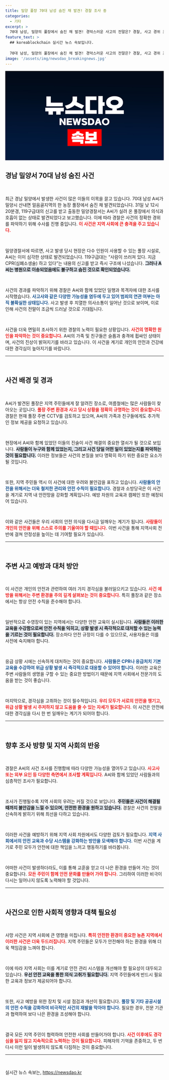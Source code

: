 ```yaml
---
title: 밀양 풀장 70대 남성 숨진 채 발견! 경찰 조사 중
categories:
  - 기타
excerpt: >
  70대 남성, 밀양의 풀장에서 숨진 채 발견! 경악스러운 사고의 전말은? 경찰, 사고 경위 조사 착수! 클릭해 자세한 내용을 확인하세요!
feature_text: >
  ## koreablockchain 실시간 뉴스 속보입니다.

  70대 남성, 밀양의 풀장에서 숨진 채 발견! 경악스러운 사고의 전말은? 경찰, 사고 경위 조사 착수! 클릭해 자세한 내용을 확인하세요!
image: '/assets/img/newsdao_breakingnews.jpg'
---
```


<p><img src="/assets/img/newsdao_breakingnews.jpg" alt="koreablockchain 속보" /></p>

<h2 data-ke-size="size26">경남 밀양서 70대 남성 숨진 사건</h2>

<p data-ke-size="size16">&nbsp;</p>

<p>최근 경남 밀양에서 발생한 사건이 많은 이들의 이목을 끌고 있습니다. 70대 남성 A씨가 밀양시 산내면 얼음골지역의 한 농장 풀장에서 숨진 채 발견되었습니다. 31일 낮 12시 20분경, 119구급대의 신고를 받고 출동한 밀양경찰서는 A씨가 실려 온 풀장에서 의식과 호흡이 없는 상태로 발견되었다고 보고했습니다. 이에 따라 경찰은 사건의 정확한 경위를 파악하기 위해 수사를 진행 중입니다. <b><span style="color: #ee2323;">이 사건은 지역 사회에 큰 충격을 주고 있습니다.</span></b></p>

<p data-ke-size="size16">&nbsp;</p>

<p>밀양경찰서에 따르면, 사고 발생 당시 현장은 다수 인원이 사용할 수 있는 풀장 시설로, A씨는 이미 심각한 상태로 발견되었습니다. 119구급대는 “사람이 쓰러져 있다. 지금 CPR(심폐소생술) 하고 있다”는 내용의 신고를 받고 즉시 구조에 나섰습니다. <b><span style="background-color: #21538527;">그러나 A씨는 병원으로 이송되었음에도 불구하고 숨진 것으로 확인되었습니다.</span></b></p>

<p data-ke-size="size16">&nbsp;</p>

<p>사건의 경과를 파악하기 위해 경찰은 A씨와 함께 있었던 일행과 목격자에 대한 조사를 시작했습니다. <b><span style="color: #1a5490;">사고사와 같은 다양한 가능성을 염두에 두고 있어 범죄의 연관 여부는 아직 불확실한 상태입니다.</span></b> 사고 발생 후 치열한 의사소통이 일어난 것으로 보이며, 이로 인해 사건의 전말이 조금씩 드러날 것으로 기대됩니다.</p>

<p data-ke-size="size16">&nbsp;</p>

<p>사건을 더욱 면밀히 조사하기 위한 경찰의 노력이 필요한 상황입니다. <b><span style="color: #ee2323;">사건의 명확한 원인을 파악하는 것이 중요합니다.</span></b> A씨의 가족 및 친구들은 슬픔과 충격에 휩싸인 상태이며, 사건의 진상이 밝혀지기를 바라고 있습니다. 이 사건을 계기로 개인의 안전과 건강에 대한 경각심이 높아지기를 바랍니다.</p>

<hr />

<p data-ke-size="size16">&nbsp;</p>

<h2 data-ke-size="size26">사건 배경 및 경과</h2>

<p data-ke-size="size16">&nbsp;</p>

<p>A씨가 발견된 풀장은 지역 주민들에게 잘 알려진 장소로, 여름철에는 많은 사람들이 찾아오는 곳입니다. <b><span style="color: #ee2323;">풀장 주변 환경과 사고 당시 상황을 정확히 규명하는 것이 중요합니다.</span></b> 경찰은 현재 풀장 주변 CCTV를 검토하고 있으며, A씨의 가족과 친구들에게도 추가적인 정보 제공을 요청하고 있습니다.</p>

<p data-ke-size="size16">&nbsp;</p>

<p>현장에서 A씨와 함께 있었던 이들의 진술이 사건 해결의 중요한 열쇠가 될 것으로 보입니다. <b><span style="background-color: #21538527;">사람들이 누구와 함께 있었는지, 그리고 사건 당일 어떤 일이 있었는지를 파악하는 것이 필요합니다.</span></b> 이러한 정보들은 사건의 본질을 보다 명확히 하기 위한 중요한 요소가 될 것입니다.</p>

<p data-ke-size="size16">&nbsp;</p>

<p>또한, 지역 주민들 역시 이 사건에 대한 우려와 불안감을 표하고 있습니다. <b><span style="color: #1a5490;">사람들의 안전을 위해서는 더욱 철저한 관리와 안전 수칙이 필요합니다.</span></b> 경찰과 소방당국은 이 사건을 계기로 지역 내 안전망을 강화할 계획입니다. 예방 차원의 교육과 캠페인 또한 예정되어 있습니다.</p>

<p data-ke-size="size16">&nbsp;</p>

<p>이와 같은 사건들은 우리 사회의 안전 의식을 다시금 일깨우는 계기가 됩니다. <b><span style="color: #ee2323;">사람들이 개인의 안전을 위해 스스로 주의를 기울여야 할 때입니다.</span></b> 이번 사건을 통해 지역사회 전반에 걸쳐 안정성을 높이는 데 기여할 필요가 있습니다.</p>

<hr />

<p data-ke-size="size16">&nbsp;</p>

<h2 data-ke-size="size26">주변 사고 예방과 대처 방안</h2>

<p data-ke-size="size16">&nbsp;</p>

<p>이 사건은 개인의 안전과 관련하여 여러 가지 경각심을 불러일으키고 있습니다. <b><span style="color: #ee2323;">사건 예방을 위해서는 주변 환경을 주의 깊게 살펴보는 것이 중요합니다.</span></b> 특히 풀장과 같은 장소에서는 항상 안전 수칙을 준수해야 합니다.</p>

<p data-ke-size="size16">&nbsp;</p>

<p>일반적으로 수영장이 있는 지역에서는 다양한 안전 교육이 실시됩니다. <b><span style="background-color: #21538527;">사람들은 이러한 교육을 수강함으로써 안전 수칙을 익히고, 상황 발생 시 즉각적으로 대처할 수 있는 능력을 기르는 것이 필요합니다.</span></b> 장소마다 안전 규정이 다를 수 있으므로, 사용자들은 이를 사전에 숙지해야 합니다.</p>

<p data-ke-size="size16">&nbsp;</p>

<p>응급 상황 시에는 신속하게 대처하는 것이 중요합니다. <b><span style="color: #1a5490;">사람들은 CPR나 응급처치 기본 교육을 수강하여 위급 상황 발생 시 즉각적으로 대응할 수 있어야 합니다.</span></b> 이러한 교육은 주변 사람들의 생명을 구할 수 있는 중요한 방법이기 때문에 지역 사회에서 전문가의 도움을 받는 것이 좋습니다.</p>

<p data-ke-size="size16">&nbsp;</p>

<p>마지막으로, 경각심을 고취하는 것이 필수적입니다. <b><span style="color: #ee2323;">우리 모두가 서로의 안전을 챙기고, 위급 상황 발생 시 주저하지 않고 도움을 줄 수 있는 자세가 필요합니다.</span></b> 이 사건은 안전에 대한 경각심을 다시 한 번 일깨우는 계기가 되어야 합니다.</p>

<hr />

<p data-ke-size="size16">&nbsp;</p>

<h2 data-ke-size="size26">향후 조사 방향 및 지역 사회의 반응</h2>

<p data-ke-size="size16">&nbsp;</p>

<p>경찰은 A씨의 사건 조사를 진행함에 따라 다양한 가능성을 열어두고 있습니다. <b><span style="color: #ee2323;">사고사 또는 외부 요인 등 다양한 측면에서 조사할 계획입니다.</span></b> A씨와 함께 있었던 사람들과의 심층적인 조사가 필요합니다.</p>

<p data-ke-size="size16">&nbsp;</p>

<p>조사가 진행될수록 지역 사회의 우려는 커질 것으로 보입니다. <b><span style="background-color: #21538527;">주민들은 사건이 해결될 때까지 불안감을 느낄 수 있으며, 안전한 환경을 원하고 있습니다.</span></b> 경찰은 사건의 전말을 신속하게 밝히기 위해 최선을 다하고 있습니다.</p>

<p data-ke-size="size16">&nbsp;</p>

<p>이러한 사건을 예방하기 위해 지역 사회 차원에서도 다양한 검토가 필요합니다. <b><span style="color: #1a5490;">지역 사회에서의 안전 교육과 수당 시스템을 강화하는 방안을 모색해야 합니다.</span></b> 이번 사건을 계기로 주민 모두가 안전에 대한 책임을 느끼고 행동하기를 바라봅니다.</p>

<p data-ke-size="size16">&nbsp;</p>

<p>어떠한 사건이 발생하더라도, 이를 통해 교훈을 얻고 더 나은 환경을 만들어 가는 것이 중요합니다. <b><span style="color: #ee2323;">모든 주민이 함께 안전 문화를 만들어 가야 합니다.</span></b> 그리하여 이러한 비극이 다시는 일어나지 않도록 노력해야 할 것입니다.</p>

<hr />

<p data-ke-size="size16">&nbsp;</p>

<h2 data-ke-size="size26">사건으로 인한 사회적 영향과 대책 필요성</h2>

<p data-ke-size="size16">&nbsp;</p>

<p>사망 사건은 지역 사회에 큰 영향을 미칩니다. <b><span style="color: #ee2323;">특히 안전한 환경이 중요한 농촌 지역에서 이러한 사건은 더욱 두드러집니다.</span></b> 지역 주민들은 모두가 안전해야 하는 환경을 위해 더욱 책임감을 느껴야 합니다.</p>

<p data-ke-size="size16">&nbsp;</p>

<p>이에 따라 지역 사회는 이를 계기로 안전 관리 시스템을 개선해야 할 필요성이 대두되고 있습니다. <b><span style="background-color: #21538527;">우선 안전 교육을 통한 의식 고취가 필요합니다.</span></b> 지역 주민들에게 반드시 필요한 교육과 정보가 제공되어야 합니다.</p>

<p data-ke-size="size16">&nbsp;</p>

<p>또한, 사고 예방을 위한 장치 및 시설 점검과 개선이 필요합니다. <b><span style="color: #1a5490;">풀장 및 기타 공공시설의 안전 수칙을 강화하여 비극적인 사건의 재발을 막아야 합니다.</span></b> 필요한 경우, 전문 기관과 협력하여 보다 나은 환경을 조성해야 합니다.</p>

<p data-ke-size="size16">&nbsp;</p>

<p>결국 모든 지역 주민이 협력하여 안전한 사회를 만들어가야 합니다. <b><span style="color: #ee2323;">사건 이후에도 경각심을 잃지 않고 지속적으로 노력하는 것이 필요합니다.</span></b> 피해자의 기억을 존중하고, 두 번 다시 이런 일이 발생하지 않도록 다짐하는 것이 중요합니다.</p>

<hr />

<p data-ke-size="size16">&nbsp;</p>
실시간 뉴스 속보는, <a href="https://newsdao.kr" rel="dofollow">https://newsdao.kr</a>


